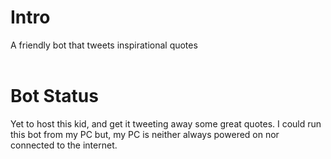 # Intro
A friendly bot that tweets inspirational quotes
<br/>
<br/>

# Bot Status
Yet to host this kid, and get it tweeting away some great quotes.
I could run this bot from my PC but, my PC is neither always powered on nor connected to the internet.
